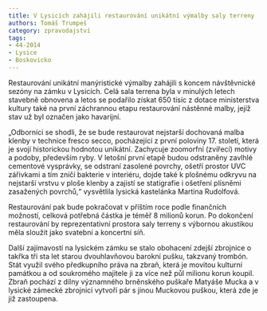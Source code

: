 ```yaml
---
title: V Lysicích zahájili restaurování unikátní výmalby saly terreny
authors: Tomáš Trumpeš
category: zpravodajství
tags: 
- 44-2014
- Lysice
- Boskovicko
---
```

Restaurování unikátní manýristické výmalby zahájili s koncem návštěvnické sezóny na zámku v Lysicích. Celá sala terrena byla v minulých letech stavebně obnovena a letos se podařilo získat 650 tisíc z dotace ministerstva kultury také na první záchrannou etapu restaurování nástěnné malby, jejíž stav už byl označen jako havarijní.

„Odborníci se shodli, že se bude restaurovat nejstarší dochovaná malba klenby v technice fresco secco, pocházející z první poloviny 17. století, která je svojí historickou hodnotou unikátní. Zachycuje zoomorfní (zvířecí) motivy a podoby, především ryby. V letošní první etapě budou odstraněny zavlhlé cementové vysprávky, se odstraní zasolené povrchy, ošetří prostor UVC zářivkami a tím zničí bakterie v interiéru, dojde také k plošnému odkryvu na nejstarší vrstvu v ploše klenby a zajistí se statigrafie i ošetření plísněmi zasažených povrchů,“ vysvětlila lysická kastelánka Martina Rudolfová.

Restaurování pak bude pokračovat v příštím roce podle finančních možností, celková potřebná částka je téměř 8 milionů korun. Po dokončení restaurování by reprezentativní prostora saly terreny s výbornou akustikou měla sloužit jako svatební a koncertní síň.

Další zajímavostí na lysickém zámku se stalo obohacení zdejší zbrojnice o takřka tři sta let starou dvouhlavňovou barokní pušku, takzvaný trombón. Stát využil svého předkupního práva na zbraň, která je movitou kulturní památkou a od soukromého majitele ji za více než půl milionu korun koupil. Zbraň pochází z dílny významného brněnského puškaře Matyáše Mucka a v lysické zámecké zbrojnici vytvoří pár s jinou Muckovou puškou, která zde je již zastoupena. 

